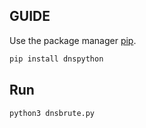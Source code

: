 ## GUIDE
Use the package manager [pip](https://pip.pypa.io/en/stable/).

```bash
pip install dnspython
```

## Run

```bash
python3 dnsbrute.py
```

